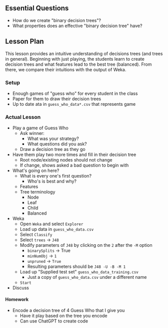 ## Essential Questions

- How do we create "binary decision trees"?
- What properties does an effective "binary decision tree" have?

## Lesson Plan

This lesson provides an intuitive understanding of decisions trees (and trees
in general). Beginning with just playing, the students learn to create decision
trees and what features lead to the best tree (balanced). From there, we
compare their intuitions with the output of Weka.

### Setup

- Enough games of "guess who" for every student in the class
- Paper for them to draw their decision trees
- Up to date ata in `guess_who_data*.csv` that represents game

### Actual Lesson

- Play a game of Guess Who
    - Ask winner:
        - What was your strategy?
        - What questions did you ask?
    - Draw a decision tree as they go
- Have them play two more times and fill in their decision tree
    - Root node/existing nodes should not change
    - If change, shows asked a bad question to begin with
- What's going on here?
    - What is every one's first question?
        - Who's is best and why?
    - Features
    - Tree terminology
        - Node
        - Leaf
        - Child
        - Balanced
- Weka
    - Open `Weka` and select `Explorer`
    - Load up data in `guess_who_data.csv`
    - Select `Classify`
    - Select `trees` -> `J48`
    - Modify parameters of `J48` by clicking on the `2` after the `-M` option
        - `binarySplits` -> True
        - `minNumObj` -> `1`
        - `unpruned` -> `True`
        - Resulting parameters should be `J48 -U -B -M 1`
    - Load up "Supplied test set" `guess_who_data_training.csv`
        - Just a copy of `guess_who_data.csv` under a different name
    - `Start`
- Discuss

#### Homework

- Encode a decision tree of 4 Guess Who that I give you
    - Have it play based on the tree you encode
    - Can use ChatGPT to create code

